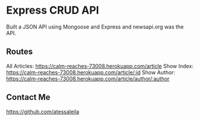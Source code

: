 # Express CRUD API

Built a JSON API using Mongoose and Express and newsapi.org was the API.

## Routes

All Articles: https://calm-reaches-73008.herokuapp.com/article
Show Index: https://calm-reaches-73008.herokuapp.com/article/:id
Show Author: https://calm-reaches-73008.herokuapp.com/article/author/:author


## Contact Me
https://github.com/atessaleila